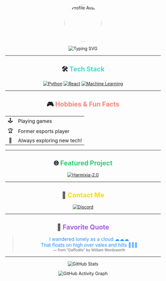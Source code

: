 <div align="center">

<img src="https://github.com/Anik7164.png" width="120" height="120" style="border-radius:50%;" alt="Profile Avatar">

![Typing SVG](https://readme-typing-svg.demolab.com?font=Fira+Code&weight=700&size=32&pause=1000&color=6C63FF&center=true&vCenter=true&width=435&lines=✨+Hey+there!+I'm+_Anik+✨)

---

## 🛠️ <span style="color:#43D8C9;">Tech Stack</span>

[![Python](https://img.shields.io/badge/Python-FFD43B?style=for-the-badge&logo=python&logoColor=blue)](https://www.python.org/)
[![React](https://img.shields.io/badge/React-61DAFB?style=for-the-badge&logo=react&logoColor=black)](https://react.dev/)
[![Machine Learning](https://img.shields.io/badge/Machine%20Learning-FF6F61?style=for-the-badge&logo=scikit-learn&logoColor=white)](https://scikit-learn.org/)

---

## 🎮 <span style="color:#F88379;">Hobbies & Fun Facts</span>

<table>
  <tr>
    <td align="center">🕹️</td>
    <td>Playing games</td>
  </tr>
  <tr>
    <td align="center">🏆</td>
    <td>Former esports player</td>
  </tr>
  <tr>
    <td align="center">🚀</td>
    <td>Always exploring new tech!</td>
  </tr>
</table>

---

## 🌐 <span style="color:#2ECC71;">Featured Project</span>

[![Harmixia-2.0](https://img.shields.io/badge/Harmixia--2.0-181717?style=for-the-badge&logo=github&logoColor=white)](https://github.com/Anik7164/Harmixia-2.0)

---

## 💬 <span style="color:#FFD700;">Contact Me</span>

[![Discord](https://img.shields.io/badge/Discord-_sn1pex-7289DA?style=for-the-badge&logo=discord&logoColor=white)](https://discord.com/users/_sn1pex)

---

## 🌸 <span style="color:#A259EA;">Favorite Quote</span>

> <span style="color:#1E90FF; font-size:1.1em;">I wandered lonely as a cloud ☁☁☁<br>
> That floats on high over vales and hills 🗻🗻🗻</span>  
> <sub>— from "Daffodils" by William Wordsworth</sub>

---

![GitHub Stats](https://github-readme-stats.vercel.app/api?username=Anik7164&show_icons=true&bg_color=0,43D8C9,FFD43B,FF6F61,A259EA&title_color=fff&text_color=fff&icon_color=FFD700&border_radius=10)

![GitHub Activity Graph](https://github-readme-activity-graph.vercel.app/graph?username=Anik7164&bg_color=FF6F61,FFD43B,6C63FF,43D8C9,A259EA&color=fff&line=FFD700&point=43D8C9&area=true&hide_border=true)

</div>
